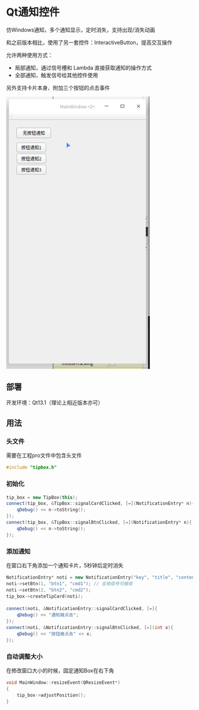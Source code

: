 Qt通知控件
===

仿Windows通知，多个通知显示，定时消失，支持出现/消失动画

和之前版本相比，使用了另一套控件：InteractiveButton，提高交互操作

允许两种使用方式：

- 局部通知，通过信号槽和 Lambda 直接获取通知的操作方式
- 全部通知，触发信号给其他控件使用

另外支持卡片本身、附加三个按钮的点击事件

![picture](picture.gif)



## 部署

开发环境：Qt13.1（理论上相近版本亦可）

## 用法

### 头文件

需要在工程pro文件中包含头文件

```C++
#include "tipbox.h"
```



### 初始化

```C++
tip_box = new TipBox(this);
connect(tip_box, &TipBox::signalCardClicked, [=](NotificationEntry* n){
    qDebug() << n->toString();
});
connect(tip_box, &TipBox::signalBtnClicked, [=](NotificationEntry* n){
    qDebug() << n->toString();
});
```



### 添加通知

在窗口右下角添加一个通知卡片，5秒钟后定时消失

```C++
NotificationEntry* noti = new NotificationEntry("key", "title", "content1");
noti->setBtn(1, "btn1", "cmd1"); // 全局信号可接收
noti->setBtn(2, "btn2", "cmd2");
tip_box->createTipCard(noti);

connect(noti, &NotificationEntry::signalCardClicked, [=]{
    qDebug() << "通知被点击";
});
connect(noti, &NotificationEntry::signalBtnClicked, [=](int x){
    qDebug() << "按钮被点击" << x;
});
```



### 自动调整大小

在修改窗口大小的时候，固定通知Box在右下角

```C++
void MainWindow::resizeEvent(QResizeEvent*)
{
    tip_box->adjustPosition();
}
```


